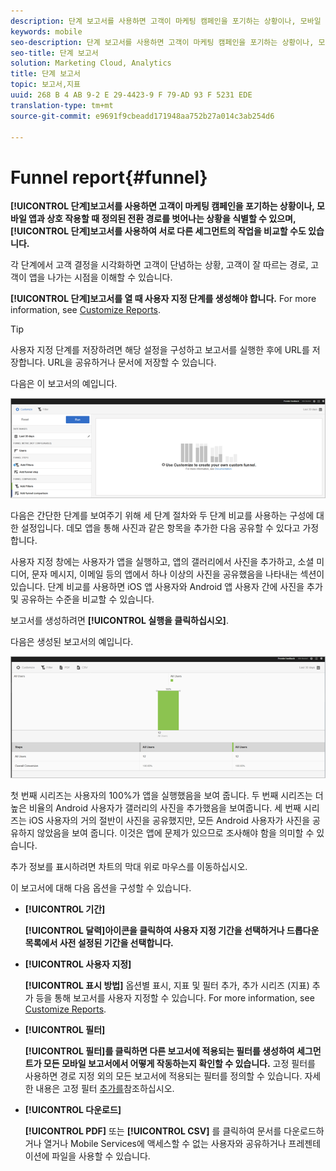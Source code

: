 ```yaml
---
description: 단계 보고서를 사용하면 고객이 마케팅 캠페인을 포기하는 상황이나, 모바일 앱과 상호 작용할 때 정의된 전환 경로를 벗어나는 상황을 식별할 수 있으며, 서로 다른 세그먼트의 작업을 비교하는 데에 사용할 수도 있습니다.
keywords: mobile
seo-description: 단계 보고서를 사용하면 고객이 마케팅 캠페인을 포기하는 상황이나, 모바일 앱과 상호 작용할 때 정의된 전환 경로를 벗어나는 상황을 식별할 수 있으며, 서로 다른 세그먼트의 작업을 비교하는 데에 사용할 수도 있습니다.
seo-title: 단계 보고서
solution: Marketing Cloud, Analytics
title: 단계 보고서
topic: 보고서,지표
uuid: 268 B 4 AB 9-2 E 29-4423-9 F 79-AD 93 F 5231 EDE
translation-type: tm+mt
source-git-commit: e9691f9cbeadd171948aa752b27a014c3ab254d6

---
```



# Funnel report{#funnel}

**[!UICONTROL 단계]보고서를 사용하면 고객이 마케팅 캠페인을 포기하는 상황이나, 모바일 앱과 상호 작용할 때 정의된 전환 경로를 벗어나는 상황을 식별할 수 있으며,** **[!UICONTROL 단계]보고서를 사용하여 서로 다른 세그먼트의 작업을 비교할 수도 있습니다.**

각 단계에서 고객 결정을 시각화하면 고객이 단념하는 상황, 고객이 잘 따르는 경로, 고객이 앱을 나가는 시점을 이해할 수 있습니다.

**[!UICONTROL 단계]보고서를 열 때 사용자 지정 단계를 생성해야 합니다.** For more information, see [Customize Reports](/help/using/usage/reports-customize/reports-customize.md).

>[!TIP]
>
>사용자 지정 단계를 저장하려면 해당 설정을 구성하고 보고서를 실행한 후에 URL를 저장합니다. URL을 공유하거나 문서에 저장할 수 있습니다.

다음은 이 보고서의 예입니다.

![](assets/funnel_create.png)

다음은 간단한 단계를 보여주기 위해 세 단계 절차와 두 단계 비교를 사용하는 구성에 대한 설정입니다. 데모 앱을 통해 사진과 같은 항목을 추가한 다음 공유할 수 있다고 가정합니다.

사용자 지정 창에는 사용자가 앱을 실행하고, 앱의 갤러리에서 사진을 추가하고, 소셜 미디어, 문자 메시지, 이메일 등의 앱에서 하나 이상의 사진을 공유했음을 나타내는 섹션이 있습니다. 단계 비교를 사용하면 iOS 앱 사용자와 Android 앱 사용자 간에 사진을 추가 및 공유하는 수준을 비교할 수 있습니다.

보고서를 생성하려면 **[!UICONTROL 실행을 클릭하십시오]**.

다음은 생성된 보고서의 예입니다.

![](assets/funnel.png)

첫 번째 시리즈는 사용자의 100%가 앱을 실행했음을 보여 줍니다. 두 번째 시리즈는 더 높은 비율의 Android 사용자가 갤러리의 사진을 추가했음을 보여줍니다. 세 번째 시리즈는 iOS 사용자의 거의 절반이 사진을 공유했지만, 모든 Android 사용자가 사진을 공유하지 않았음을 보여 줍니다. 이것은 앱에 문제가 있으므로 조사해야 함을 의미할 수 있습니다.

추가 정보를 표시하려면 차트의 막대 위로 마우스를 이동하십시오.

이 보고서에 대해 다음 옵션을 구성할 수 있습니다.

* **[!UICONTROL 기간]**

   **[!UICONTROL 달력]아이콘을 클릭하여 사용자 지정 기간을 선택하거나 드롭다운 목록에서 사전 설정된 기간을 선택합니다.**
* **[!UICONTROL 사용자 지정]**

   **[!UICONTROL 표시 방법]** 옵션별 표시, 지표 및 필터 추가, 추가 시리즈 (지표) 추가 등을 통해 보고서를 사용자 지정할 수 있습니다. For more information, see [Customize Reports](/help/using/usage/reports-customize/reports-customize.md).
* **[!UICONTROL 필터]**

   **[!UICONTROL 필터]를 클릭하면 다른 보고서에 적용되는 필터를 생성하여 세그먼트가 모든 모바일 보고서에서 어떻게 작동하는지 확인할 수 있습니다.** 고정 필터를 사용하면 경로 지정 외의 모든 보고서에 적용되는 필터를 정의할 수 있습니다. 자세한 내용은 고정 필터 [추가를](/help/using/usage/reports-customize/t-sticky-filter.md)참조하십시오.
* **[!UICONTROL 다운로드]**

   **[!UICONTROL PDF]** 또는 **[!UICONTROL CSV]** 를 클릭하여 문서를 다운로드하거나 열거나 Mobile Services에 액세스할 수 없는 사용자와 공유하거나 프레젠테이션에 파일을 사용할 수 있습니다.